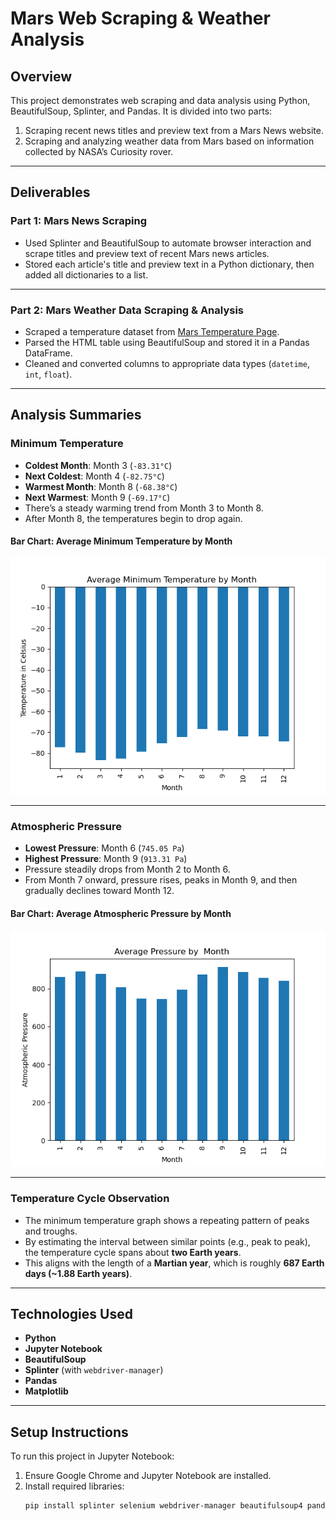 # Mars Web Scraping & Weather Analysis

## Overview

This project demonstrates web scraping and data analysis using Python, BeautifulSoup, Splinter, and Pandas. It is divided into two parts:

1. Scraping recent news titles and preview text from a Mars News website.
2. Scraping and analyzing weather data from Mars based on information collected by NASA’s Curiosity rover.

---

## Deliverables

### Part 1: Mars News Scraping

- Used Splinter and BeautifulSoup to automate browser interaction and scrape titles and preview text of recent Mars news articles.
- Stored each article's title and preview text in a Python dictionary, then added all dictionaries to a list.

---
  
### Part 2: Mars Weather Data Scraping & Analysis

- Scraped a temperature dataset from [Mars Temperature Page](https://static.bc-edx.com/data/web/mars_facts/temperature.html).
- Parsed the HTML table using BeautifulSoup and stored it in a Pandas DataFrame.
- Cleaned and converted columns to appropriate data types (`datetime`, `int`, `float`).

---

## Analysis Summaries

### Minimum Temperature

- **Coldest Month**: Month 3 (`-83.31°C`)
- **Next Coldest**: Month 4 (`-82.75°C`)
- **Warmest Month**: Month 8 (`-68.38°C`)
- **Next Warmest**: Month 9 (`-69.17°C`)
- There’s a steady warming trend from Month 3 to Month 8.
- After Month 8, the temperatures begin to drop again.

#### Bar Chart: Average Minimum Temperature by Month
![Average Minimum Temperature](Main_Code/avg_temp.png)

---

### Atmospheric Pressure

- **Lowest Pressure**: Month 6 (`745.05 Pa`)
- **Highest Pressure**: Month 9 (`913.31 Pa`)
- Pressure steadily drops from Month 2 to Month 6.
- From Month 7 onward, pressure rises, peaks in Month 9, and then gradually declines toward Month 12.

#### Bar Chart: Average Atmospheric Pressure by Month
![Average Atmospheric Pressure](Main_Code/avg_pressure.png)

---

### Temperature Cycle Observation

- The minimum temperature graph shows a repeating pattern of peaks and troughs.
- By estimating the interval between similar points (e.g., peak to peak), the temperature cycle spans about **two Earth years**.
- This aligns with the length of a **Martian year**, which is roughly **687 Earth days (~1.88 Earth years)**.

---

## Technologies Used

- **Python**
- **Jupyter Notebook**
- **BeautifulSoup**
- **Splinter** (with `webdriver-manager`)
- **Pandas**
- **Matplotlib**

---

## Setup Instructions

To run this project in Jupyter Notebook:

1. Ensure Google Chrome and Jupyter Notebook are installed.
2. Install required libraries:
   ```bash
   pip install splinter selenium webdriver-manager beautifulsoup4 pandas matplotlib

